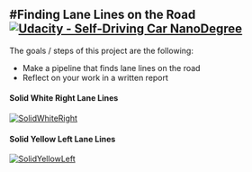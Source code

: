 #**Finding Lane Lines on the Road** 
[![Udacity - Self-Driving Car NanoDegree](https://s3.amazonaws.com/udacity-sdc/github/shield-carnd.svg)](http://www.udacity.com/drive)
---
The goals / steps of this project are the following:
* Make a pipeline that finds lane lines on the road
* Reflect on your work in a written report

#### Solid White Right Lane Lines
[![SolidWhiteRight](https://img.youtube.com/vi/T0DzKimgPYw/0.jpg)](https://www.youtube.com/watch?v=T0DzKimgPYw)

#### Solid Yellow Left Lane Lines
[![SolidYellowLeft](https://img.youtube.com/vi/xU154sBDc-Q/0.jpg)](https://www.youtube.com/watch?v=xU154sBDc-Q)
